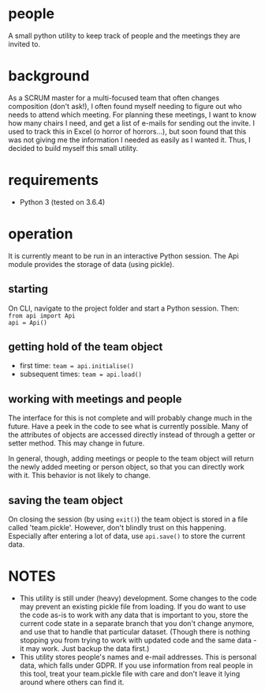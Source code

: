# people
A small python utility to keep track of people and the meetings they are invited to.

# background
As a SCRUM master for a multi-focused team that often changes composition (don't ask!), I often found myself needing to figure out who needs to attend which meeting.
For planning these meetings, I want to know how many chairs I need, and get a list of e-mails for sending out the invite.
I used to track this in Excel (o horror of horrors...), but soon found that this was not giving me the information I needed as easily as I wanted it.
Thus, I decided to build myself this small utility.

# requirements
- Python 3 (tested on 3.6.4)

# operation
It is currently meant to be run in an interactive Python session. The Api module provides the storage of data (using pickle).

## starting
On CLI, navigate to the project folder and start a Python session. Then:  
`from api import Api`  
`api = Api()`  
## getting hold of the team object
- first time:
`team = api.initialise()`
- subsequent times:
`team = api.load()`
## working with meetings and people
The interface for this is not complete and will probably change much in the future. Have a peek in the code to see what is currently possible.
Many of the attributes of objects are accessed directly instead of through a getter or setter method. This may change in future.

In general, though, adding meetings or people to the team object will return the newly added meeting or person object, so that you can directly work with it. This behavior is not likely to change.
## saving the team object
On closing the session (by using `exit()`) the team object is stored in a file called 'team.pickle'.
However, don't blindly trust on this happening. Especially after entering a lot of data, use `api.save()` to store the current data.

# NOTES
- This utility is still under (heavy) development. Some changes to the code may prevent an existing pickle file from loading.
If you do want to use the code as-is to work with any data that is important to you, store the current code state in a separate branch that you don't change anymore, and use that to handle that particular dataset.
(Though there is nothing stopping you from trying to work with updated code and the same data - it may work. Just backup the data first.)
- This utility stores people's names and e-mail addresses. This is personal data, which falls under GDPR.
If you use information from real people in this tool, treat your team.pickle file with care and don't leave it lying around where others can find it.

